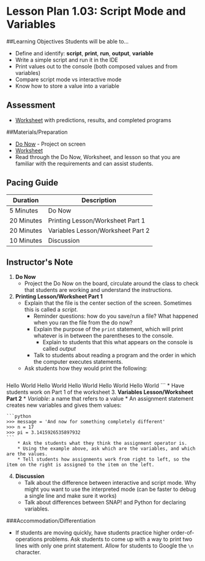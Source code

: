 # Lesson Plan 1.03: Script Mode and Variables

##Learning Objectives
Students will be able to... 
* Define and identify: **script**, **print**, **run**, **output**, **variable**
* Write a simple script and run it in the IDE
* Print values out to the console (both composed values and from variables) 
* Compare script mode vs interactive mode
* Know how to store a value into a variable

## Assessment
* [Worksheet] with predictions, results, and completed programs

##Materials/Preparation
* [Do Now] - Project on screen
* [Worksheet]
* Read through the Do Now, Worksheet, and lesson so that you are familiar with the requirements and can assist students.

## Pacing Guide
| **Duration**   |     **Description**    |
| ---------- | ------------------ |
| 5 Minutes  | Do Now             |
| 20 Minutes | Printing Lesson/Worksheet Part 1   |
| 20 Minutes | Variables Lesson/Worksheet Part 2   |
| 10 Minutes | Discussion         |

## Instructor's Note
1. **Do Now**
    * Project the Do Now on the board, circulate around the class to check that students are working and understand the instructions. 
2. **Printing Lesson/Worksheet Part 1**
	*	Explain that the file is the center section of the screen. Sometimes this is called a *script*.
		* Reminder questions: how do you save/run a file? What happened when you ran the file from the do now?
		* Explain the purpose of the `print` statement, which will print whatever is in between the parentheses to the console.
			* Explain to students that this what appears on the console is called *output*
		* Talk to students about reading a program and the order in which the computer executes statements. 
	* Ask students how they would print the following:
	```
Hello World
Hello World
Hello World
Hello World
Hello World
	```
	* Have students work on Part 1 of the worksheet
3. **Variables Lesson/Worksheet Part 2**
	* *Variable*: a name that refers to a value
	* An assignment statement creates new variables and gives them values: 
	
	```python
	>>> message = 'And now for something completely different'
	>>> n = 17
	>>> pi = 3.1415926535897932
	```
		* Ask the students what they think the assignment operator is. 
		* Using the example above, ask which are the variables, and which are the values. 
		* Tell students how assignments work from right to left, so the item on the right is assigned to the item on the left. 
4. **Discussion**
	* Talk about the difference between interactive and script mode. Why might you want to use the interpreted mode (can be faster to debug a single line and make sure it works)
	* Talk about differences between SNAP! and Python for declaring variables.

###Accommodation/Differentiation

* If students are moving quickly, have students practice higher order-of-operations problems. Ask students to come up with a way to print two lines with only one print statement. Allow for students to Google the `\n` character. 
  

[Worksheet]:https://teals-introcs.gitbooks.io/2nd-semester-introduction-to-computer-science-pri/content/units/1_unit/03_lesson/lab_103.html
[Do Now]: do_now.md
